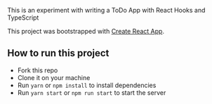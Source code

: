 This is an experiment with writing a ToDo App with React Hooks and TypeScript

This project was bootstrapped with [Create React App](https://github.com/facebook/create-react-app).

## How to run this project

- Fork this repo
- Clone it on your machine
- Run `yarn` or `npm install` to install dependencies
- Run `yarn start` or `npm run start` to start the server
